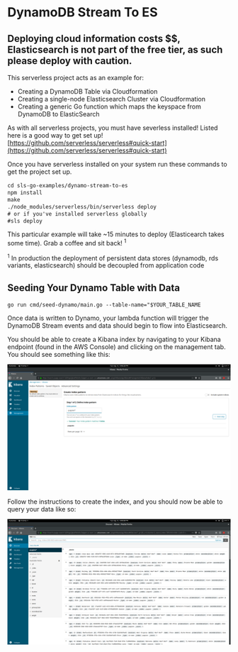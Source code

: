 # DynamoDB Stream To ES
## Deploying cloud information costs $$, Elasticsearch is not part of the free tier, as such please deploy with caution.

This serverless project acts as an example for:
* Creating a DynamoDB Table via Cloudformation
* Creating a single-node Elasticsearch Cluster via Cloudformation
* Creating a generic Go function which maps the keyspace from DynamoDB to ElasticSearch

As with all serverless projects, you must have severless installed! Listed here is a good way to get set up! 
[https://github.com/serverless/serverless#quick-start](https://github.com/serverless/serverless#quick-start)

Once you have serverless installed on your system run these commands to get the project set up.
```
cd sls-go-examples/dynamo-stream-to-es
npm install
make
./node_modules/serverless/bin/serverless deploy 
# or if you've installed serverless globally 
#sls deploy
```

This particular example will take ~15 minutes to deploy (Elasticearch takes some time).
Grab a coffee and sit back! <sup>1</sup>

<sup>1</sup>
In production the deployment of persistent data stores (dynamodb, rds variants, elasticsearch) 
should be decoupled from application code

## Seeding Your Dynamo Table with Data
```
go run cmd/seed-dynamo/main.go --table-name="$YOUR_TABLE_NAME
```

Once data is written to Dynamo, your lambda function will trigger the DynamoDB Stream events and data should begin to flow into Elasticsearch.

You should be able to create a Kibana index by navigating to your Kibana endpoint (found in the AWS Console) and clicking on the management tab. You should see something like this:

![kibana](docs/kibana.png)

Follow the instructions to create the index, and you should now be able to query your data like so:

![query](docs/query.png)